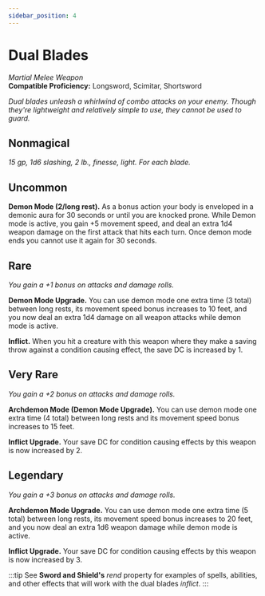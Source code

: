 ```yaml
---
sidebar_position: 4
---
```


# Dual Blades

*Martial Melee Weapon*  
**Compatible Proficiency:** Longsword, Scimitar, Shortsword

*Dual blades unleash a whirlwind of combo attacks on your enemy. Though they're lightweight and relatively simple to use, they cannot be used to guard.*

## Nonmagical

*15 gp, 1d6 slashing, 2 lb., finesse, light. For each blade.*

## Uncommon

**Demon Mode (2/long rest).** As a bonus action your body is enveloped in a demonic aura for 30 seconds or until you are knocked prone. While Demon mode is active, you gain +5 movement speed, and deal an extra 1d4 weapon damage on the first attack that hits each turn. Once demon mode ends you cannot use it again for 30 seconds.

## Rare

*You gain a +1 bonus on attacks and damage rolls.*

**Demon Mode Upgrade.** You can use demon mode one extra time (3 total) between long rests, its movement speed bonus increases to 10 feet, and you now deal an extra 1d4 damage on all weapon attacks while demon mode is active.

**Inflict.** When you hit a creature with this weapon where they make a saving throw against a condition causing effect, the save DC is increased by 1.

## Very Rare

*You gain a +2 bonus on attacks and damage rolls.*

**Archdemon Mode (Demon Mode Upgrade).** You can use demon mode one extra time (4 total) between long rests and its movement speed bonus increases to 15 feet. 

**Inflict Upgrade.** Your save DC for condition causing effects by this weapon is now increased by 2.

## Legendary

*You gain a +3 bonus on attacks and damage rolls.*

**Archdemon Mode Upgrade.** You can use demon mode one extra time (5 total) between long rests, its movement speed bonus increases to 20 feet, and you now deal an extra 1d6 weapon damage while demon mode is active.

**Inflict Upgrade.** Your save DC for condition causing effects by this weapon is now increased by 3.

:::tip
See **Sword and Shield's** *rend* property for examples of spells, abilities, and other effects that will work with the dual blades *inflict*.
:::